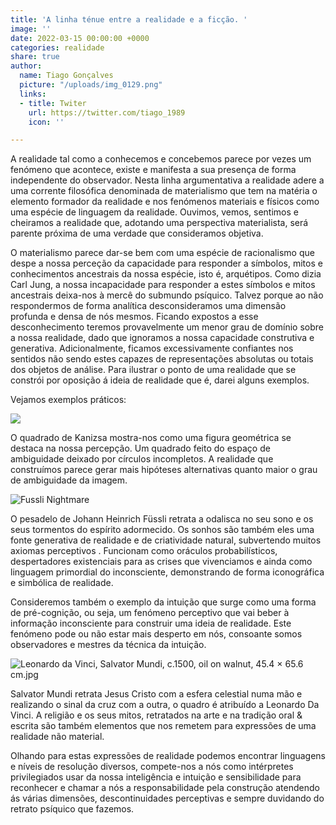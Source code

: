 ```yaml
---
title: 'A linha ténue entre a realidade e a ficção. '
image: ''
date: 2022-03-15 00:00:00 +0000
categories: realidade
share: true
author:
  name: Tiago Gonçalves
  picture: "/uploads/img_0129.png"
  links:
  - title: Twiter
    url: https://twitter.com/tiago_1989
    icon: ''

---
```

A realidade tal como a conhecemos e concebemos parece por vezes um fenómeno que acontece, existe e manifesta a sua presença de forma independente do observador. Nesta linha argumentativa a realidade adere a uma corrente filosófica denominada de materialismo que tem na matéria o elemento formador da realidade e nos fenómenos materiais e físicos como uma espécie de linguagem da realidade.  Ouvimos, vemos, sentimos e cheiramos a realidade que, adotando uma perspectiva materialista, será parente próxima de uma verdade  que consideramos objetiva.

O materialismo parece dar-se bem com uma espécie de racionalismo que despe a nossa perceção da capacidade para responder a símbolos, mitos e conhecimentos ancestrais da nossa espécie, isto é, arquétipos. Como dizia Carl Jung, a nossa incapacidade para responder a estes símbolos e mitos ancestrais deixa-nos à mercê do submundo psíquico. Talvez porque ao não respondermos de forma analítica   desconsideramos uma dimensão profunda e densa de nós mesmos. Ficando expostos a esse desconhecimento teremos provavelmente um menor grau de domínio sobre a nossa realidade, dado que ignoramos a nossa capacidade construtiva e generativa. Adicionalmente, ficamos excessivamente confiantes nos sentidos não sendo estes capazes de representações absolutas ou totais dos objetos de análise. Para ilustrar o ponto de uma realidade que se constrói por oposição á ideia de realidade que é, darei alguns exemplos.  

Vejamos exemplos práticos:

![](https://www.illusionsindex.org/images/illusions/kanizsa/45_kanizsa_fig1.png)

O quadrado de Kanizsa mostra-nos como uma figura geométrica se destaca na nossa percepção. Um quadrado feito do espaço de ambiguidade deixado por círculos incompletos. A realidade que construímos parece gerar mais hipóteses alternativas quanto maior o grau de ambiguidade da imagem. 

![Fussli Nightmare](https://blog.artsper.com/wp-content/uploads/2021/01/John_Henry_Fuseli_-_The_Nightmare-1-644x522.jpg)

O pesadelo de Johann Heinrich Füssli retrata a odalisca no seu sono e os seus tormentos do espírito adormecido. Os sonhos são também eles uma fonte generativa de realidade e de criatividade natural, subvertendo muitos axiomas perceptivos . Funcionam como oráculos probabilísticos, despertadores existenciais para as crises que vivenciamos e ainda como linguagem primordial do inconsciente, demonstrando de forma iconográfica e simbólica de realidade. 

Consideremos também o exemplo da intuição que surge como uma forma de pré-cognição, ou seja, um fenómeno perceptivo que vai beber à informação inconsciente para construir uma ideia de realidade. Este fenómeno pode ou não estar mais desperto em nós, consoante somos observadores e mestres da técnica da intuição.

![Leonardo da Vinci, Salvator Mundi, c.1500, oil on walnut, 45.4 × 65.6 cm.jpg](https://upload.wikimedia.org/wikipedia/commons/thumb/5/5c/Leonardo_da_Vinci%2C_Salvator_Mundi%2C_c.1500%2C_oil_on_walnut%2C_45.4_%C3%97_65.6_cm.jpg/270px-Leonardo_da_Vinci%2C_Salvator_Mundi%2C_c.1500%2C_oil_on_walnut%2C_45.4_%C3%97_65.6_cm.jpg)

Salvator Mundi retrata Jesus Cristo com a esfera celestial numa mão e realizando o sinal da cruz com a outra, o quadro é atribuído a Leonardo Da Vinci. A religião e os seus mitos, retratados na arte e na tradição oral & escrita são também elementos que nos remetem para expressões de uma realidade não material. 

Olhando para estas expressões de realidade podemos encontrar linguagens e níveis de resolução diversos, compete-nos a nós como intérpretes privilegiados usar da nossa inteligência e intuição e sensibilidade para reconhecer e chamar a nós a responsabilidade pela construção atendendo ás várias dimensões, descontinuidades perceptivas e sempre duvidando do retrato psíquico que fazemos.  